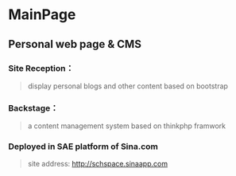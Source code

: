 MainPage
========

Personal web page & CMS
-----------------------

### Site Reception：<br>
> display personal blogs and other content
> based on bootstrap
### Backstage：
> a content management system
> based on thinkphp framwork
### Deployed in SAE platform of Sina.com
> site address: http://schspace.sinaapp.com
